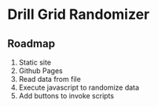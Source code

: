 # Drill Grid Randomizer

## Roadmap

1. Static site
2. Github Pages
3. Read data from file
4. Execute javascript to randomize data
5. Add buttons to invoke scripts
